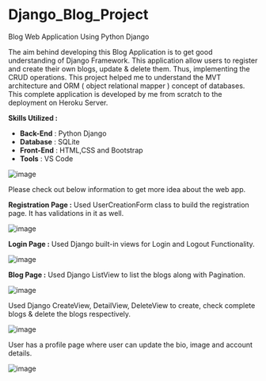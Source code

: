 # Django_Blog_Project
Blog Web Application Using Python Django

The aim behind developing this Blog Application is to get good understanding of Django Framework. This application allow users to register and create their own blogs, update & delete them. Thus, implementing the CRUD operations.
This project helped me to understand the MVT architecture and ORM ( object relational mapper ) concept of databases. This complete application is developed by me from scratch to the 
deployment on Heroku Server. 

**Skills Utilized :**

* **Back-End**  : Python Django  
* **Database**  : SQLite 
* **Front-End** : HTML,CSS and Bootstrap
* **Tools**     : VS Code

![image](https://user-images.githubusercontent.com/100320352/172651061-c1e7b60d-1853-44de-890a-358be6ca459b.png)

Please check out below information to get more idea about the web app.

**Registration Page :** Used UserCreationForm class to build the registration page. It has validations in it as well.

![image](https://user-images.githubusercontent.com/100320352/172656494-90c6648b-a0a2-46f1-85eb-da9fd9ef0b4c.png)

**Login Page :** Used Django built-in views for Login and Logout Functionality.

![image](https://user-images.githubusercontent.com/100320352/172677948-a31fbd81-3193-40f5-ae09-5f6a28f0c9ec.png)

**Blog Page :** Used Django ListView to list the blogs along with Pagination.

![image](https://user-images.githubusercontent.com/100320352/172679505-c38574db-ce87-43e7-8062-3dd9e6c2ddb2.png)

Used Django CreateView, DetailView, DeleteView to create, check complete blogs & delete the blogs respectively.

![image](https://user-images.githubusercontent.com/100320352/172678598-b3a6c3ca-1007-477b-a2c9-45eb36762078.png)

User has a profile page where user can update the bio, image and account details.

![image](https://user-images.githubusercontent.com/100320352/172681073-ba907a44-1c24-498c-a0ba-7d5cf30ff857.png)




